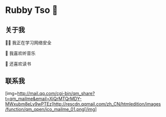 # Rubby Tso 👋

## 关于我

👩‍💻 我正在学习网络安全

🎵 我喜欢听音乐

📕 还喜欢读书


## 联系我

[img=http://mail.qq.com/cgi-bin/qm_share?t=qm_mailme&email=XiQrMTQrMDY-MWxubm8eLy9wPTEz]http://rescdn.qqmail.com/zh_CN/htmledition/images/function/qm_open/ico_mailme_01.png[/img]
